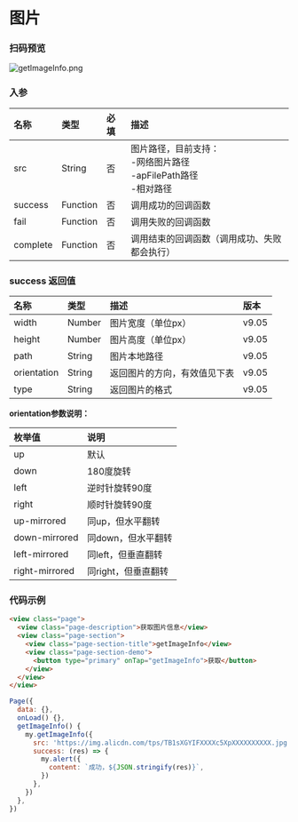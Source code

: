# 图片
### 扫码预览
![getImageInfo.png](https://cache.amap.com/ecology/tool/miniapp/1563435574663.png)
### 入参
| 名称 | 类型 | 必填 | 描述 |
| :--- | :--- | :--- | :--- |
| src | String | 否 | 图片路径，目前支持：<br />-网络图片路径 <br />-apFilePath路径 <br /> -相对路径
| success | Function | 否 | 调用成功的回调函数 |
| fail | Function | 否 | 调用失败的回调函数 |
| complete | Function | 否 | 调用结束的回调函数（调用成功、失败都会执行） |

### success 返回值
| 名称 | 类型 | 描述 | 版本 |
| :--- | :--- | :--- | :--- |
| width | Number | 图片宽度（单位px） | v9.05 |
| height | Number | 图片高度（单位px） | v9.05 |
| path | String | 图片本地路径 | v9.05 |
| orientation | String | 返回图片的方向，有效值见下表 | v9.05 |
| type | String | 返回图片的格式 | v9.05 |

**orientation参数说明：**

| 枚举值 | 说明 |
| :--- | :--- |
| up | 默认 |
| down | 180度旋转 |
| left | 逆时针旋转90度 |
| right | 顺时针旋转90度 |
| up-mirrored | 同up，但水平翻转 |
| down-mirrored | 同down，但水平翻转 |
| left-mirrored | 同left，但垂直翻转 |
| right-mirrored | 同right，但垂直翻转 |

### 代码示例
```html
<view class="page">
  <view class="page-description">获取图片信息</view>
  <view class="page-section">
    <view class="page-section-title">getImageInfo</view>
    <view class="page-section-demo">
      <button type="primary" onTap="getImageInfo">获取</button>
    </view>
  </view>
</view>
```
```javascript
Page({
  data: {},
  onLoad() {},
  getImageInfo() {
    my.getImageInfo({
      src: 'https://img.alicdn.com/tps/TB1sXGYIFXXXXc5XpXXXXXXXXXX.jpg',
      success: (res) => {
        my.alert({
          content: `成功，${JSON.stringify(res)}`,
        })
      },
    })
  },
})
```

